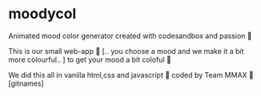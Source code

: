 # moodycol
Animated mood color generator created with codesandbox and passion 🦄

This is our small web-app 🎉 [.. you choose a mood and we make it a bit more colourful.. ]
to get your mood a bit coloful 🌈 

We did this all in vanilla html,css and javascript 🍦 
coded by Team MMAX 👯 [gitnames] 
